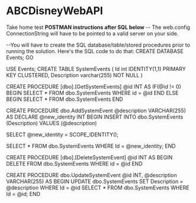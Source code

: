 # ABCDisneyWebAPI
Take home test
****POSTMAN instructions after SQL below****
-- The web.config ConnectionString will have to be pointed to a valid server on your side.

--You will have to create the SQL database/table/stored procedures prior to running the solution. Here's the SQL code to do that:
CREATE DATABASE Events;
GO

USE Events;
CREATE TABLE SystemEvents
(
Id int IDENTITY(1,1) PRIMARY KEY CLUSTERED,
Description varchar(255) NOT NULL
)

CREATE PROCEDURE [dbo].[GetSystemEvents] @id INT
AS
IF(@id != 0)
	BEGIN
	SELECT * FROM dbo.SystemEvents
	WHERE id = @id
	END
ELSE
	BEGIN
	SELECT * FROM dbo.SystemEvents
	END

CREATE PROCEDURE dbo.AddSystemEvent @description VARCHAR(255)
AS
DECLARE @new_identity INT
BEGIN
INSERT INTO dbo.SystemEvents
(Description)
VALUES
(@description)

SELECT @new_identity = SCOPE_IDENTITY();

SELECT * FROM dbo.SystemEvents
WHERE Id = @new_identity;
END

CREATE PROCEDURE [dbo].[DeleteSystemEvent] @id INT
AS
BEGIN
DELETE FROM dbo.SystemEvents
WHERE id = @id
END

CREATE PROCEDURE dbo.UpdateSystemEvent @id INT, @description VARCHAR(255)
AS
BEGIN
UPDATE dbo.SystemEvents
SET Description = @description
WHERE Id = @id
SELECT * FROM dbo.SystemEvents
WHERE Id = @id;
END
